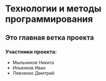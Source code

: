 # Технологии и методы программирования
## Это главная ветка проекта
### Участники проекта:
* Мыльников Никита
* Ильенков Иван
* Левченко Дмитрий